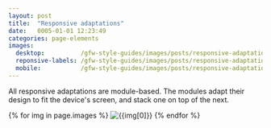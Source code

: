 ```yaml
---
layout: post
title:  "Responsive adaptations"
date:   0005-01-01 12:23:49
categories: page-elements
images:
  desktop:          /gfw-style-guides/images/posts/responsive-adaptations/02-01-desktop.png
  reponsive-labels: /gfw-style-guides/images/posts/responsive-adaptations/02-02-responsive-labels.png
  mobile:           /gfw-style-guides/images/posts/responsive-adaptations/02-03-mobile.png
---
```


All responsive adaptations are module-based. The modules adapt their design to fit the device's screen,
and stack one on top of the next.

<div class="center">
  {% for img in page.images %}
    <img src="{{img[1]}}" alt="{{img[0]}}">
  {% endfor %}
</div>
